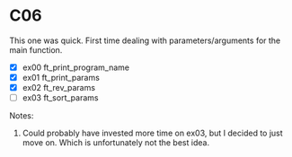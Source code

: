 # C06

This one was quick. First time dealing with parameters/arguments for the main function.

- [x] ex00	ft_print_program_name
- [x] ex01	ft_print_params
- [x] ex02	ft_rev_params
- [ ] ex03	ft_sort_params

Notes:
1. Could probably have invested more time on ex03, but I decided to just move on. Which is unfortunately not the best idea.

